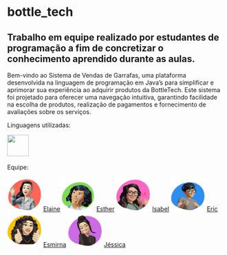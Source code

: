 # bottle_tech
Trabalho em equipe realizado por estudantes de programação a fim de concretizar o conhecimento aprendido durante as aulas.
-----------------------------------------------------------------------------------
Bem-vindo ao Sistema de Vendas de Garrafas, uma plataforma desenvolvida na linguagem de 
programação em Java’s para simplificar e aprimorar sua experiência ao adquirir produtos da 
BottleTech. Este sistema foi projetado para oferecer uma navegação intuitiva, garantindo 
facilidade na escolha de produtos, realização de pagamentos e fornecimento de avaliações 
sobre os serviços.

Linguagens utilizadas: 

<img width = "50" height = "50" src="https://cdn.jsdelivr.net/gh/devicons/devicon/icons/java/java-original.svg"/>
          

Equipe: 

<img width = "80" height = "80" src="img-elaine.png" alt="Elaine"> <a href ="https://www.instagram.com/ellaeuzze/?igsh=MTY0MjUwd2VlZzY3dw%3D%3D">Elaine</a><img width = "80" height = "80" src="img-esther.png" alt="Esther"> <a href ="https://www.instagram.com/sterr_1137/?igsh=ZjJ1dTV2c3MzcWli">Esther</a> <img width = "80" height = "80" src="img-isabel.png" alt="Isabel"> <a href ="https://github.com/iambel">Isabel</a> <img width = "80" height = "80" src="img-eric.png" alt="Eric"> <a href ="https://www.instagram.com/soy._.eric_/?igsh=MWhpbTRtZXF0bTVwcA%3D%3D">Eric</a> <img width = "80" height = "80" src="img-esmirna.png" alt="Esmirna"> <a href ="https://www.instagram.com/esmiirna_/?igsh=MTY4dHYwazg4OHVncA%3D%3D">Esmirna</a> <img width = "80" height = "80" src="img-jessica.png" alt="Jéssica"> <a href ="https://www.instagram.com/_jessycahmariah_/?igsh=MWZldzZkamVtYnAxag%3D%3D">Jéssica</a>
